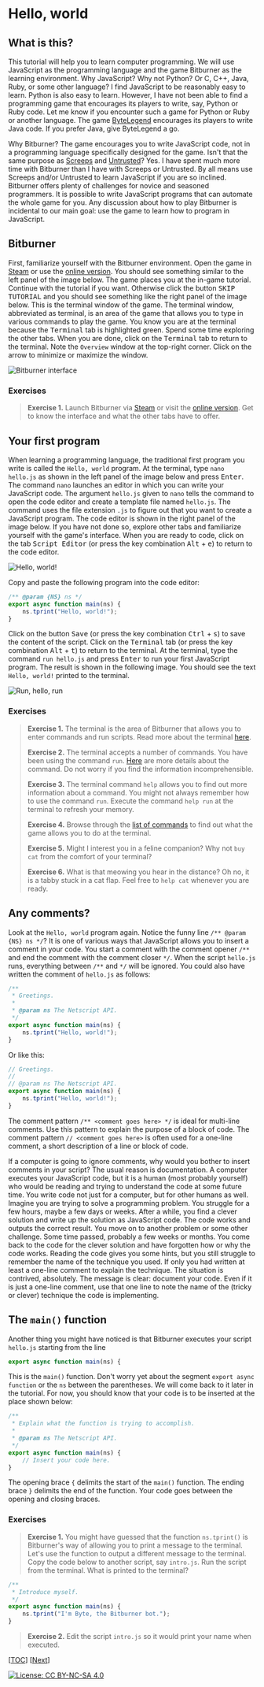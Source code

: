 # Hello, world

## What is this?

This tutorial will help you to learn computer programming. We will use
JavaScript as the programming language and the game Bitburner as the learning
environment. Why JavaScript? Why not Python? Or C, C++, Java, Ruby, or some
other language? I find JavaScript to be reasonably easy to learn. Python is also
easy to learn. However, I have not been able to find a programming game that
encourages its players to write, say, Python or Ruby code. Let me know if you
encounter such a game for Python or Ruby or another language. The game
[ByteLegend](https://github.com/ByteLegend/ByteLegend) encourages its players to
write Java code. If you prefer Java, give ByteLegend a go.

Why Bitburner? The game encourages you to write JavaScript code, not in a
programming language specifically designed for the game. Isn't that the same
purpose as [Screeps](https://store.steampowered.com/app/464350/Screeps_World/)
and [Untrusted](https://alexnisnevich.github.io/untrusted/)? Yes. I have spent
much more time with Bitburner than I have with Screeps or Untrusted. By all
means use Screeps and/or Untrusted to learn JavaScript if you are so inclined.
Bitburner offers plenty of challenges for novice and seasoned programmers. It is
possible to write JavaScript programs that can automate the whole game for you.
Any discussion about how to play Bitburner is incidental to our main goal: use
the game to learn how to program in JavaScript.

## Bitburner

First, familiarize yourself with the Bitburner environment. Open the game in
[Steam](https://store.steampowered.com/app/1812820/Bitburner/) or use the
[online version](https://danielyxie.github.io/bitburner/). You should see
something similar to the left panel of the image below. The game places you at
the in-game tutorial. Continue with the tutorial if you want. Otherwise click
the button <kbd>SKIP TUTORIAL</kbd> and you should see something like the right
panel of the image below. This is the terminal window of the game. The terminal
window, abbreviated as terminal, is an area of the game that allows you to type
in various commands to play the game. You know you are at the terminal because
the <kbd>Terminal</kbd> tab is highlighted green. Spend some time exploring the
other tabs. When you are done, click on the <kbd>Terminal</kbd> tab to return to
the terminal. Note the `Overview` window at the top-right corner. Click on the
arrow to minimize or maximize the window.

![Bitburner interface](../image/hello/interface.png "Bitburner interface")

### Exercises

> **Exercise 1.** Launch Bitburner via
> [Steam](https://store.steampowered.com/app/1812820/Bitburner/) or visit the
> [online version](https://danielyxie.github.io/bitburner/). Get to know the
> interface and what the other tabs have to offer.

## Your first program

When learning a programming language, the traditional first program you write is
called the `Hello, world` program. At the terminal, type `nano hello.js` as
shown in the left panel of the image below and press <kbd>Enter</kbd>. The
command `nano` launches an editor in which you can write your JavaScript code.
The argument `hello.js` given to `nano` tells the command to open the code
editor and create a template file named `hello.js`. The command uses the file
extension `.js` to figure out that you want to create a JavaScript program. The
code editor is shown in the right panel of the image below. If you have not done
so, explore other tabs and familiarize yourself with the game's interface. When
you are ready to code, click on the tab <kbd>Script Editor</kbd> (or press the
key combination <kbd>Alt</kbd> + <kbd>e</kbd>) to return to the code editor.

![Hello, world!](../image/hello/hello.png "Hello, world!")

Copy and paste the following program into the code editor:

```js
/** @param {NS} ns */
export async function main(ns) {
    ns.tprint("Hello, world!");
}
```

Click on the button <kbd>Save</kbd> (or press the key combination
<kbd>Ctrl</kbd> + <kbd>s</kbd>) to save the content of the script. Click on the
<kbd>Terminal</kbd> tab (or press the key combination <kbd>Alt</kbd> +
<kbd>t</kbd>) to return to the terminal. At the terminal, type the command
`run hello.js` and press <kbd>Enter</kbd> to run your first JavaScript program.
The result is shown in the following image. You should see the text
`Hello, world!` printed to the terminal.

![Run, hello, run](../image/hello/run-hello.png "Run, hello, run")

### Exercises

> **Exercise 1.** The terminal is the area of Bitburner that allows you to enter
> commands and run scripts. Read more about the terminal
> [here](https://bitburner-official.readthedocs.io/en/latest/basicgameplay/terminal.html).
>
> **Exercise 2.** The terminal accepts a number of commands. You have been using
> the command `run`.
> [Here](https://bitburner-official.readthedocs.io/en/latest/basicgameplay/terminal.html#run)
> are more details about the command. Do not worry if you find the information
> incomprehensible.
>
> **Exercise 3.** The terminal command `help` allows you to find out more
> information about a command. You might not always remember how to use the
> command `run`. Execute the command `help run` at the terminal to refresh your
> memory.
>
> **Exercise 4.** Browse through the
> [list of commands](https://bitburner-official.readthedocs.io/en/latest/basicgameplay/terminal.html#commands)
> to find out what the game allows you to do at the terminal.
>
> **Exercise 5.** Might I interest you in a feline companion? Why not `buy cat`
> from the comfort of your terminal?
>
> **Exercise 6.** What is that meowing you hear in the distance? Oh no, it is a
> tabby stuck in a cat flap. Feel free to `help cat` whenever you are ready.

## Any comments?

Look at the `Hello, world` program again. Notice the funny line
`/** @param {NS} ns */`? It is one of various ways that JavaScript allows you to
insert a comment in your code. You start a comment with the comment opener `/**`
and end the comment with the comment closer `*/`. When the script `hello.js`
runs, everything between `/**` and `*/` will be ignored. You could also have
written the comment of `hello.js` as follows:

```js
/**
 * Greetings.
 *
 * @param ns The Netscript API.
 */
export async function main(ns) {
    ns.tprint("Hello, world!");
}
```

Or like this:

```js
// Greetings.
//
// @param ns The Netscript API.
export async function main(ns) {
    ns.tprint("Hello, world!");
}
```

The comment pattern `/** <comment goes here> */` is ideal for multi-line
comments. Use this pattern to explain the purpose of a block of code. The
comment pattern `// <comment goes here>` is often used for a one-line comment, a
short description of a line or block of code.

If a computer is going to ignore comments, why would you bother to insert
comments in your script? The usual reason is documentation. A computer executes
your JavaScript code, but it is a human (most probably yourself) who would be
reading and trying to understand the code at some future time. You write code
not just for a computer, but for other humans as well. Imagine you are trying to
solve a programming problem. You struggle for a few hours, maybe a few days or
weeks. After a while, you find a clever solution and write up the solution as
JavaScript code. The code works and outputs the correct result. You move on to
another problem or some other challenge. Some time passed, probably a few weeks
or months. You come back to the code for the clever solution and have forgotten
how or why the code works. Reading the code gives you some hints, but you still
struggle to remember the name of the technique you used. If only you had written
at least a one-line comment to explain the technique. The situation is
contrived, absolutely. The message is clear: document your code. Even if it is
just a one-line comment, use that one line to note the name of the (tricky or
clever) technique the code is implementing.

## The `main()` function

Another thing you might have noticed is that Bitburner executes your script
`hello.js` starting from the line

```js
export async function main(ns) {
```

This is the `main()` function. Don't worry yet about the segment
`export async function` or the `ns` between the parentheses. We will come back
to it later in the tutorial. For now, you should know that your code is to be
inserted at the place shown below:

```js
/**
 * Explain what the function is trying to accomplish.
 *
 * @param ns The Netscript API.
 */
export async function main(ns) {
    // Insert your code here.
}
```

The opening brace `{` delimits the start of the `main()` function. The ending
brace `}` delimits the end of the function. Your code goes between the opening
and closing braces.

### Exercises

> **Exercise 1.** You might have guessed that the function `ns.tprint()` is
> Bitburner's way of allowing you to print a message to the terminal. Let's use
> the function to output a different message to the terminal. Copy the code
> below to another script, say `intro.js`. Run the script from the terminal.
> What is printed to the terminal?

```js
/**
 * Introduce myself.
 */
export async function main(ns) {
    ns.tprint("I'm Byte, the Bitburner bot.");
}
```

> **Exercise 2.** Edit the script `intro.js` so it would print your name when
> executed.

[[TOC](../README.md "Table of Contents")] [[Next](data.md "Data, darta, dayta")]

[![License: CC BY-NC-SA 4.0](https://img.shields.io/badge/License-CC%20BY--NC--SA%204.0-blue.svg)](http://creativecommons.org/licenses/by-nc-sa/4.0/)
